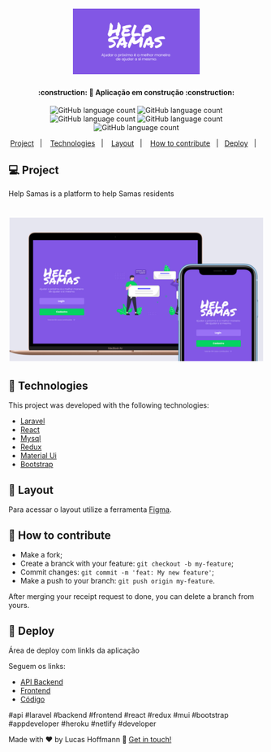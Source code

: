 <h1 align="center">
    <img alt="BeTheHero" title="#BeTheHero" src=".github/cover.png" width="250px" />
</h1>

<h4 align="center"> 
:construction: 🚀 Aplicação em construção :construction:
</h4>
<p align="center">
  <img alt="GitHub language count" src="https://img.shields.io/badge/react-%2320232a.svg?style=for-the-badge&logo=react&logoColor=%2361DAFB">
  <img alt="GitHub language count" src="https://img.shields.io/badge/laravel-%23FF2D20.svg?style=for-the-badge&logo=laravel&logoColor=white">
  <img alt="GitHub language count" src="https://img.shields.io/badge/mysql-%2300f.svg?style=for-the-badge&logo=mysql&logoColor=white">
  <img alt="GitHub language count" src="https://img.shields.io/badge/MUI-%230081CB.svg?style=for-the-badge&logo=material-ui&logoColor=whitee">
  <img alt="GitHub language count" src="https://img.shields.io/badge/redux-%23593d88.svg?style=for-the-badge&logo=redux&logoColor=white">
  
  
</p>
<!-- <p align="center">
  <a href="https://insomnia.rest/run/?label=be-the-hero&uri=https%3A%2F%2Fraw.githubusercontent.com%tgmarinho%2Fbe-the-hero%2Fmaster%2FInsomnia_2020-03-24.json" target="_blank"><img src="https://insomnia.rest/images/run.svg" alt="Run in Insomnia"></a> -->
</p>
<p align="center">
  <a href="#-project">Project</a>&nbsp;&nbsp;&nbsp;|&nbsp;&nbsp;&nbsp;
  <a href="#rocket-Technologies">Technologies</a>&nbsp;&nbsp;&nbsp;|&nbsp;&nbsp;&nbsp;
  <a href="#-layout">Layout</a>&nbsp;&nbsp;&nbsp;|&nbsp;&nbsp;&nbsp;
  <a href="#-how-to-contribute">How to contribute</a>&nbsp;&nbsp;&nbsp;|&nbsp;&nbsp;&nbsp;<a href="#-deploy">Deploy</a>&nbsp;&nbsp;&nbsp;|&nbsp;&nbsp;&nbsp;
</p>

## 💻 Project

Help Samas is a platform to help Samas residents
<h1 align="center">
    <img alt="Login-Page" title="Login-Page" src=".github/devices.jpg" width="500px" />
</h1>

## :rocket: Technologies

This project was developed with the following technologies:

- [Laravel](https://laravel.com/)
- [React](https://reactjs.org)
- [Mysql](https://www.mysql.com/)
- [Redux](https://redux.js.org/)
- [Material Ui](https://mui.com/pt/)
- [Bootstrap](https://getbootstrap.com/)

## 🔖 Layout

Para acessar o layout utilize a ferramenta [Figma](https://www.figma.com/file/hciXVQUPVgJ56RQhHnUqSD/Help-Samas).

## 🤔 How to contribute

- Make a fork;
- Create a branck with your feature: `git checkout -b my-feature`;
- Commit changes: `git commit -m 'feat: My new feature'`;
- Make a push to your branch: `git push origin my-feature`.

After merging your receipt request to done, you can delete a branch from yours.

## :racehorse: Deploy

Área de deploy com linkls da aplicação

Seguem os links:
- [API Backend](https://be-the-super-hero.herokuapp.com/ongs)
- [Frontend](https://be-the-super-hero.netlify.com/)
- [Código](https://github.com/tgmarinho/be-the-hero)

#api #laravel #backend #frontend #react #redux #mui #bootstrap #appdeveloper #heroku #netlify #developer


Made with ♥ by Lucas Hoffmann :wave: [Get in touch!](https://www.linkedin.com/in/lucas-hoffmann-0435501b6/)
